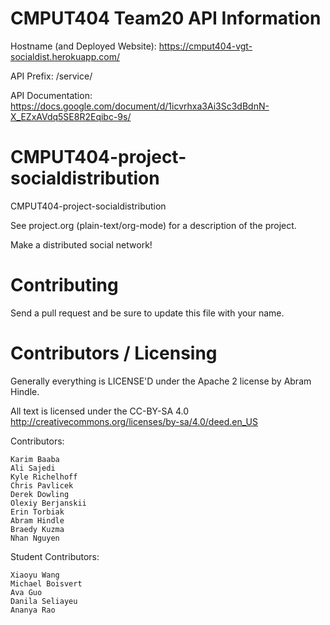 CMPUT404 Team20 API Information
===================================

Hostname (and Deployed Website): https://cmput404-vgt-socialdist.herokuapp.com/

API Prefix: /service/

API Documentation: https://docs.google.com/document/d/1icvrhxa3Ai3Sc3dBdnN-X_EZxAVdq5SE8R2Eqibc-9s/


CMPUT404-project-socialdistribution
===================================

CMPUT404-project-socialdistribution

See project.org (plain-text/org-mode) for a description of the project.

Make a distributed social network!

Contributing
============

Send a pull request and be sure to update this file with your name.

Contributors / Licensing
========================

Generally everything is LICENSE'D under the Apache 2 license by Abram Hindle.

All text is licensed under the CC-BY-SA 4.0 http://creativecommons.org/licenses/by-sa/4.0/deed.en_US

Contributors:

    Karim Baaba
    Ali Sajedi
    Kyle Richelhoff
    Chris Pavlicek
    Derek Dowling
    Olexiy Berjanskii
    Erin Torbiak
    Abram Hindle
    Braedy Kuzma
    Nhan Nguyen 
    
Student Contributors:

    Xiaoyu Wang
    Michael Boisvert
    Ava Guo
    Danila Seliayeu
    Ananya Rao
